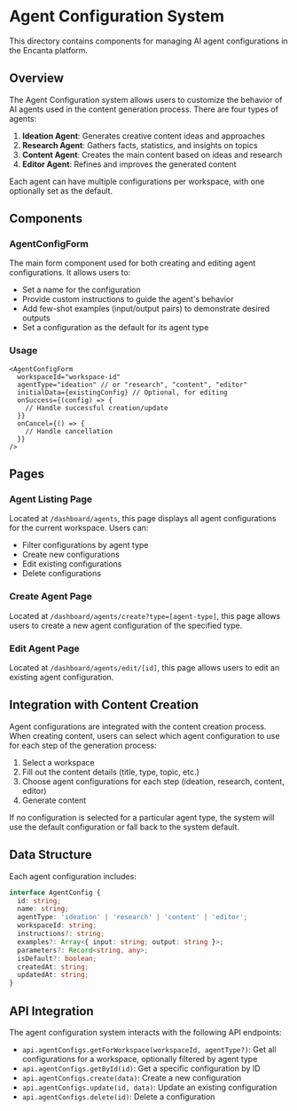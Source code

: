 # Agent Configuration System

This directory contains components for managing AI agent configurations in the Encanta platform.

## Overview

The Agent Configuration system allows users to customize the behavior of AI agents used in the content generation process. There are four types of agents:

1. **Ideation Agent**: Generates creative content ideas and approaches
2. **Research Agent**: Gathers facts, statistics, and insights on topics
3. **Content Agent**: Creates the main content based on ideas and research
4. **Editor Agent**: Refines and improves the generated content

Each agent can have multiple configurations per workspace, with one optionally set as the default.

## Components

### AgentConfigForm

The main form component used for both creating and editing agent configurations. It allows users to:

- Set a name for the configuration
- Provide custom instructions to guide the agent's behavior
- Add few-shot examples (input/output pairs) to demonstrate desired outputs
- Set a configuration as the default for its agent type

### Usage

```tsx
<AgentConfigForm
  workspaceId="workspace-id"
  agentType="ideation" // or "research", "content", "editor"
  initialData={existingConfig} // Optional, for editing
  onSuccess={(config) => {
    // Handle successful creation/update
  }}
  onCancel={() => {
    // Handle cancellation
  }}
/>
```

## Pages

### Agent Listing Page

Located at `/dashboard/agents`, this page displays all agent configurations for the current workspace. Users can:

- Filter configurations by agent type
- Create new configurations
- Edit existing configurations
- Delete configurations

### Create Agent Page

Located at `/dashboard/agents/create?type=[agent-type]`, this page allows users to create a new agent configuration of the specified type.

### Edit Agent Page

Located at `/dashboard/agents/edit/[id]`, this page allows users to edit an existing agent configuration.

## Integration with Content Creation

Agent configurations are integrated with the content creation process. When creating content, users can select which agent configuration to use for each step of the generation process:

1. Select a workspace
2. Fill out the content details (title, type, topic, etc.)
3. Choose agent configurations for each step (ideation, research, content, editor)
4. Generate content

If no configuration is selected for a particular agent type, the system will use the default configuration or fall back to the system default.

## Data Structure

Each agent configuration includes:

```typescript
interface AgentConfig {
  id: string;
  name: string;
  agentType: 'ideation' | 'research' | 'content' | 'editor';
  workspaceId: string;
  instructions?: string;
  examples?: Array<{ input: string; output: string }>;
  parameters?: Record<string, any>;
  isDefault?: boolean;
  createdAt: string;
  updatedAt: string;
}
```

## API Integration

The agent configuration system interacts with the following API endpoints:

- `api.agentConfigs.getForWorkspace(workspaceId, agentType?)`: Get all configurations for a workspace, optionally filtered by agent type
- `api.agentConfigs.getById(id)`: Get a specific configuration by ID
- `api.agentConfigs.create(data)`: Create a new configuration
- `api.agentConfigs.update(id, data)`: Update an existing configuration
- `api.agentConfigs.delete(id)`: Delete a configuration 